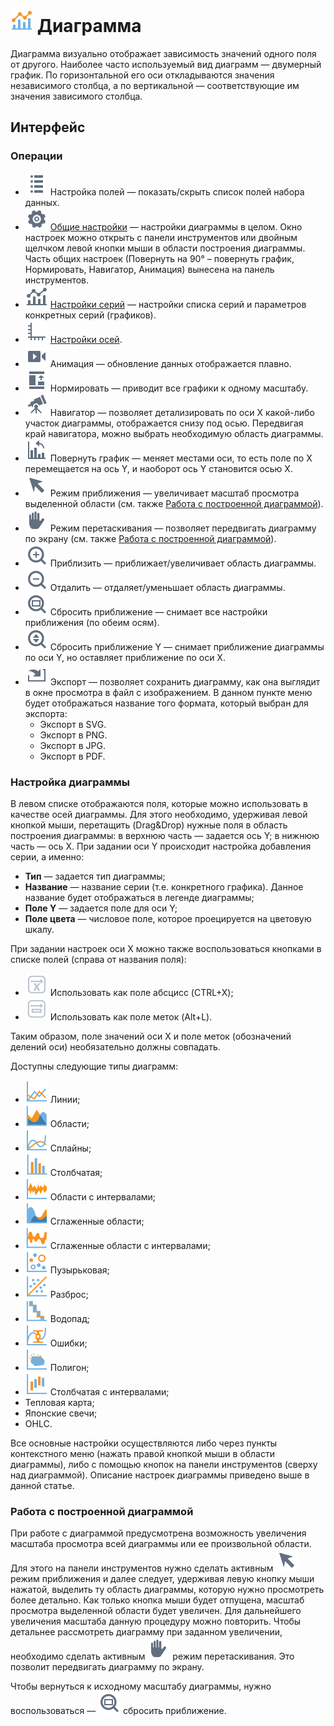 # ![](../../images/icons/view_types/chart_default.svg) Диаграмма

Диаграмма визуально отображает зависимость значений одного поля от другого. Наиболее часто используемый вид диаграмм — двумерный график. По горизонтальной его оси откладываются значения независимого столбца, а по вертикальной — соответствующие им значения зависимого столбца.

## Интерфейс

### Операции

* ![](../../images/icons/toolbar-controls_18x18/toolbar-controls_18x18_fields-list_default.svg) Настройка полей — показать/скрыть список полей набора данных.
* ![](../../images/icons/toolbar-controls_18x18/toolbar-controls_18x18_setup_default.svg) [Общие настройки](./general-settings.md) — настройки диаграммы в целом. Окно настроек можно открыть с панели инструментов или двойным щелчком левой кнопки мыши в области построения диаграммы. Часть общих настроек (Повернуть на 90° – повернуть график, Нормировать, Навигатор, Анимация) вынесена на панель инструментов.
* ![](../../images/icons/toolbar-controls_18x18/toolbar-controls_18x18_chart_default.svg) [Настройки серий](./series-settings.md) — настройки списка серий и параметров конкретных серий (графиков).
* ![](../../images/icons/toolbar-controls_18x18/toolbar-controls_18x18_axis_default.svg) [Настройки осей](./axis-settings.md).
* ![](../../images/icons/toolbar-controls_18x18/toolbar-controls_18x18_animate_default.svg) Анимация — обновление данных отображается плавно.
* ![](../../images/icons/toolbar-controls_18x18/toolbar-controls_18x18_normalize_default.svg) Нормировать — приводит все графики к одному масштабу.
* ![](../../images/icons/toolbar-controls_18x18/toolbar-controls_18x18_telescope_default.svg) Навигатор — позволяет детализировать по оси X какой-либо участок диаграммы, отображается снизу под осью. Передвигая край навигатора, можно выбрать необходимую область диаграммы.
* ![](../../images/icons/toolbar-controls_18x18/toolbar-controls_18x18_rotate-chart-clockwise_default.svg) Повернуть график — меняет местами оси, то есть поле по X перемещается на ось Y, и наоборот ось Y становится осью X.
* ![](../../images/icons/toolbar-controls_18x18/toolbar-controls_18x18_cursor_default.svg) Режим приближения — увеличивает масштаб просмотра выделенной области (см. также [Работа с построенной диаграммой](#rabota-s-postroennoy-diagrammoy)).
* ![](../../images/icons/toolbar-controls_18x18/toolbar-controls_18x18_hand_default.svg) Режим перетаскивания — позволяет передвигать диаграмму по экрану (см. также [Работа с построенной диаграммой](#rabota-s-postroennoy-diagrammoy)).
* ![](../../images/icons/toolbar-controls_18x18/toolbar-controls_18x18_zoom-in_default.svg) Приблизить — приближает/увеличивает область диаграммы.
* ![](../../images/icons/toolbar-controls_18x18/toolbar-controls_18x18_zoom-out_default.svg) Отдалить — отдаляет/уменьшает область диаграммы.
* ![](../../images/icons/toolbar-controls_18x18/toolbar-controls_18x18_zoom-zone_default.svg) Сбросить приближение — снимает все настройки приближения (по обеим осям).
* ![](../../images/icons/toolbar-controls_18x18/toolbar-controls_18x18_zoom-vert_default.svg) Сбросить приближение Y — снимает приближение диаграммы по оси Y, но оставляет приближение по оси X.
* ![](../../images/icons/toolbar-controls_18x18/toolbar-controls_18x18_import_default.svg) Экспорт — позволяет сохранить диаграмму, как она выглядит в окне просмотра в файл с изображением. В данном пункте меню будет отображаться название того формата, который выбран для экспорта:
  * Экспорт в SVG.
  * Экспорт в PNG.
  * Экспорт в JPG.
  * Экспорт в PDF.

### Настройка диаграммы

В левом списке отображаются поля, которые можно использовать в качестве осей диаграммы. Для этого необходимо, удерживая левой кнопкой мыши, перетащить (Drag&Drop) нужные поля в область построения диаграммы: в верхнюю часть — задается ось Y; в нижнюю часть — ось X. При задании оси Y происходит настройка добавления серии, а именно:

* **Тип** — задается тип диаграммы;
* **Название** — название серии (т.е. конкретного графика). Данное название будет отображаться в легенде диаграммы;
* **Поле Y** — задается поле для оси Y;
* **Поле цвета** — числовое поле, которое проецируется на цветовую шкалу.

При задании настроек оси X можно также воспользоваться кнопками в списке полей (справа от названия поля):

* ![](../../images/icons/icons/icon1.svg) Использовать как поле абсцисс (CTRL+X);
* ![](../../images/icons/icons/icon2.svg) Использовать как поле меток (Alt+L).

Таким образом, поле значений оси X и поле меток (обозначений делений оси) необязательно должны совпадать.

Доступны следующие типы диаграмм:

* ![](../../images/icons/series_18/d1.svg) Линии;
* ![](../../images/icons/series_18/d2.svg) Области;
* ![](../../images/icons/series_18/d3.svg) Сплайны;
* ![](../../images/icons/series_18/d4.svg) Столбчатая;
* ![](../../images/icons/series_18/d7.svg) Области с интервалами;
* ![](../../images/icons/series_18/d5.svg) Сглаженные области;
* ![](../../images/icons/series_18/d8.svg) Сглаженные области с интервалами;
* ![](../../images/icons/series_18/d9.svg) Пузырьковая;
* ![](../../images/icons/series_18/d6.svg) Разброс;
* ![](../../images/icons/series_18/d10.svg) Водопад;
* ![](../../images/icons/series_18/d11.svg) Ошибки;
* ![](../../images/icons/series_18/d12.svg) Полигон;
* ![](../../images/icons/series_18/d13.svg) Столбчатая с интервалами;
* Тепловая карта;
* Японские свечи;
* OHLC.

Все основные настройки осуществляются либо через пункты контекстного меню (нажать правой кнопкой мыши в области диаграммы), либо с помощью кнопок на панели инструментов (сверху над диаграммой). Описание настроек диаграммы приведено выше в данной статье.

### Работа с построенной диаграммой

При работе с диаграммой предусмотрена возможность увеличения масштаба просмотра всей диаграммы или ее произвольной области. Для этого на панели инструментов нужно сделать активным ![](../../images/icons/toolbar-controls_18x18/toolbar-controls_18x18_cursor_default.svg) режим приближения и далее следует, удерживая левую кнопку мыши нажатой, выделить ту область диаграммы, которую нужно просмотреть более детально. Как только кнопка мыши будет отпущена, масштаб просмотра выделенной области будет увеличен. Для дальнейшего увеличения масштаба данную процедуру можно повторить. Чтобы детальнее рассмотреть диаграмму при заданном увеличении, необходимо сделать активным ![](../../images/icons/toolbar-controls_18x18/toolbar-controls_18x18_hand_default.svg) режим перетаскивания. Это позволит передвигать диаграмму по экрану.

Чтобы вернуться к исходному масштабу диаграммы, нужно воспользоваться — ![](../../images/icons/toolbar-controls_18x18/toolbar-controls_18x18_zoom-zone_default.svg) сбросить приближение.